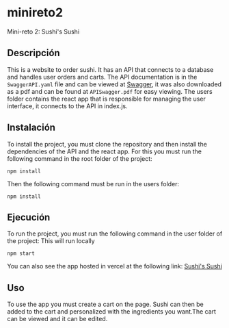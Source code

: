 # minireto2
Mini-reto 2: Sushi's Sushi

## Descripción
This is a website to order sushi. It has an API that connects to a database and handles user orders and carts. The API documentation is in the `SwaggerAPI.yaml` file and can be viewed at [Swagger](https://editor.swagger.io/), it was also downloaded as a pdf and can be found at `APISwagger.pdf` for easy viewing.
The users folder contains the react app that is responsible for managing the user interface, it connects to the API in index.js.

## Instalación
To install the project, you must clone the repository and then install the dependencies of the API and the react app. For this you must run the following command in the root folder of the project:
```
npm install
```
Then the following command must be run in the users folder:
```
npm install
```
## Ejecución

To run the project, you must run the following command in the user folder of the project:
This will run locally
```
npm start
```
You can also see the app hosted in vercel at the following link: [Sushi's Sushi](`https://test-ten-nu-72.vercel.app/`)

## Uso
To use the app you must create a cart on the page. Sushi can then be added to the cart and personalized with the ingredients you want.The cart can be viewed and it can be edited. 



